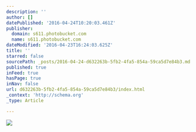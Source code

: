 ```yaml
---
description: ''
author: []
datePublished: '2016-04-24T10:20:03.461Z'
publisher:
  domain: s611.photobucket.com
  name: s611.photobucket.com
dateModified: '2016-04-23T16:24:03.625Z'
title: ''
starred: false
sourcePath: _posts/2016-04-24-d632263b-5fb2-4fa5-854a-59ca5d7e84b3.md
published: true
inFeed: true
hasPage: true
inNav: false
url: d632263b-5fb2-4fa5-854a-59ca5d7e84b3/index.html
_context: 'http://schema.org'
_type: Article

---
```

![](http://i611.photobucket.com/albums/tt191/Leda_Grace_Rasmussen/2016-04-21%2022.11.56_zpsyykjremz.jpg?1461428228460&1461428236382&1461428253389)